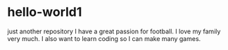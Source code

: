 # hello-world1
just another repository
I have a great passion for football.
I love my family very much.
I also want to learn coding so I can make many games.
